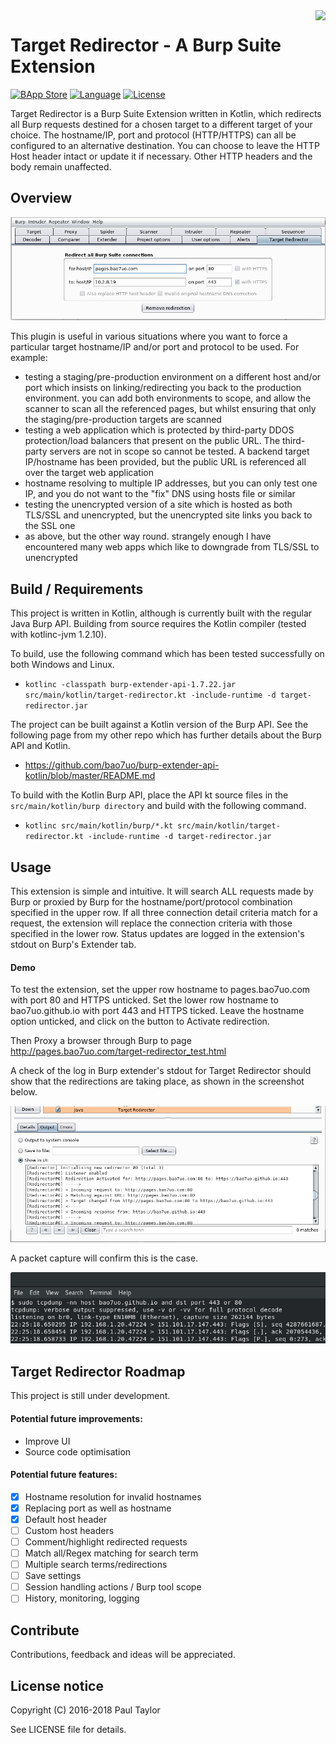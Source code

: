 <img align="right" src="https://avatars0.githubusercontent.com/u/21125224?s=100&v=4">

# Target Redirector - A Burp Suite Extension
[![BApp Store](https://img.shields.io/badge/BApp-Published-orange.svg)](https://portswigger.net/bappstore/d938ed20acbe4cd9889aa06bd23ba7e1)
[![Language](https://img.shields.io/badge/Lang-Kotlin-blue.svg)](https://kotlinlang.org)
[![License](https://img.shields.io/badge/License-Apache%202.0-green.svg)](https://opensource.org/licenses/Apache-2.0)

Target Redirector is a Burp Suite Extension written in Kotlin, which redirects all Burp requests destined for a chosen target to a different target of your choice. The hostname/IP, port and protocol (HTTP/HTTPS) can all be configured to an alternative destination. You can choose to leave the HTTP Host header intact or update it if necessary. Other HTTP headers and the body remain unaffected.

## Overview

![Target Redirector screenshot](images/title_screenshot.png)

This plugin is useful in various situations where you want to force a particular target hostname/IP and/or port and protocol to be used. For example:

- testing a staging/pre-production environment on a different host and/or port which insists on linking/redirecting you back to the production environment. you can add both environments to scope, and allow the scanner to scan all the referenced pages, but whilst ensuring that only the staging/pre-production targets are scanned
- testing a web application which is protected by third-party DDOS protection/load balancers that present on the public URL. The third-party servers are not in scope so cannot be tested. A backend target IP/hostname has been provided, but the public URL is referenced all over the target web application
- hostname resolving to multiple IP addresses, but you can only test one IP, and you do not want to the "fix" DNS using hosts file or similar
- testing the unencrypted version of a site which is hosted as both TLS/SSL and unencrypted, but the unencrypted site links you back to the SSL one
- as above, but the other way round. strangely enough I have encountered many web apps which like to downgrade from TLS/SSL to unencrypted

## Build / Requirements

This project is written in Kotlin, although is currently built with the regular Java Burp API. Building from source requires the Kotlin compiler (tested with kotlinc-jvm 1.2.10).

To build, use the following command which has been tested successfully on both Windows and Linux.

- `kotlinc -classpath burp-extender-api-1.7.22.jar src/main/kotlin/target-redirector.kt -include-runtime -d target-redirector.jar`

The project can be built against a Kotlin version of the Burp API. See the following page from my other repo which has further details about the Burp API and Kotlin.

- https://github.com/bao7uo/burp-extender-api-kotlin/blob/master/README.md

To build with the Kotlin Burp API, place the API kt source files in the `src/main/kotlin/burp directory` and build with the following command.

- `kotlinc src/main/kotlin/burp/*.kt src/main/kotlin/target-redirector.kt -include-runtime -d target-redirector.jar`

## Usage

This extension is simple and intuitive. It will search ALL requests made by Burp or proxied by Burp for the hostname/port/protocol combination specified in the upper row. If all three connection detail criteria match for a request, the extension will replace the connection criteria with those specified in the lower row. Status updates are logged in the extension's stdout on Burp's Extender tab.

#### Demo

To test the extension, set the upper row hostname to pages.bao7uo.com with port 80 and HTTPS unticked. Set the lower row hostname to bao7uo.github.io with port 443 and HTTPS ticked. Leave the hostname option unticked, and click on the button to Activate redirection.

Then Proxy a browser through Burp to page http://pages.bao7uo.com/target-redirector_test.html

A check of the log in Burp extender's stdout for Target Redirector should show that the redirections are taking place, as shown in the screenshot below.

![Target Redirector screenshot](images/log_screenshot.png)

A packet capture will confirm this is the case.

![Target Redirector screenshot](images/cap_screenshot.png)

## Target Redirector Roadmap

This project is still under development.

#### Potential future improvements:
- Improve UI
- Source code optimisation

#### Potential future features:
- [x] Hostname resolution for invalid hostnames
- [x] Replacing port as well as hostname
- [x] Default host header
- [ ] Custom host headers
- [ ] Comment/highlight redirected requests 
- [ ] Match all/Regex matching for search term
- [ ] Multiple search terms/redirections
- [ ] Save settings
- [ ] Session handling actions / Burp tool scope
- [ ] History, monitoring, logging

## Contribute
Contributions, feedback and ideas will be appreciated.

## License notice

Copyright (C) 2016-2018 Paul Taylor

See LICENSE file for details.

